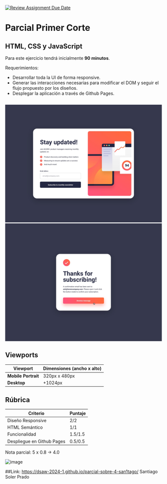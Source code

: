 [![Review Assignment Due Date](https://classroom.github.com/assets/deadline-readme-button-24ddc0f5d75046c5622901739e7c5dd533143b0c8e959d652212380cedb1ea36.svg)](https://classroom.github.com/a/jt9f8bo4)
# Parcial Primer Corte

## HTML, CSS y JavaScript

Para este ejercicio tendrá inicialmente **90 minutos**.

Requerimientos:

- Desarrollar toda la UI de forma responsive.
- Generar las interacciones necesarias para modificar el DOM y seguir el flujo propuesto por los diseños.
- Desplegar la aplicación a través de Github Pages.

```markdown

```

![Texto Alternativo](./design/desktop-design.jpg)
![Texto Alternativo](./design/desktop-success-active.jpg)

## Viewports

| Viewport            | Dimensiones (ancho x alto) |
| ------------------- | -------------------------- |
| **Mobile Portrait** | 320px x 480px              |
| **Desktop**         | +1024px                    |

## Rúbrica

| Criterio                   | Puntaje |
| -------------------------- | ------- |
| Diseño Responsive          | 2/2       |
| HTML Semántico             | 1/1       |
| Funcionalidad              | 1.5/1.5     |
| Despliegue en Github Pages | 0.5/0.5     |

Nota parcial: 5 x 0.8 -> 4.0

![image](https://github.com/DSAW-2024-1/parcial-sobre-4-san1tago/assets/50994778/01c9168b-c603-4f43-9406-a81743e07089)


##Link: https://dsaw-2024-1.github.io/parcial-sobre-4-san1tago/ Santiago Soler Prado
